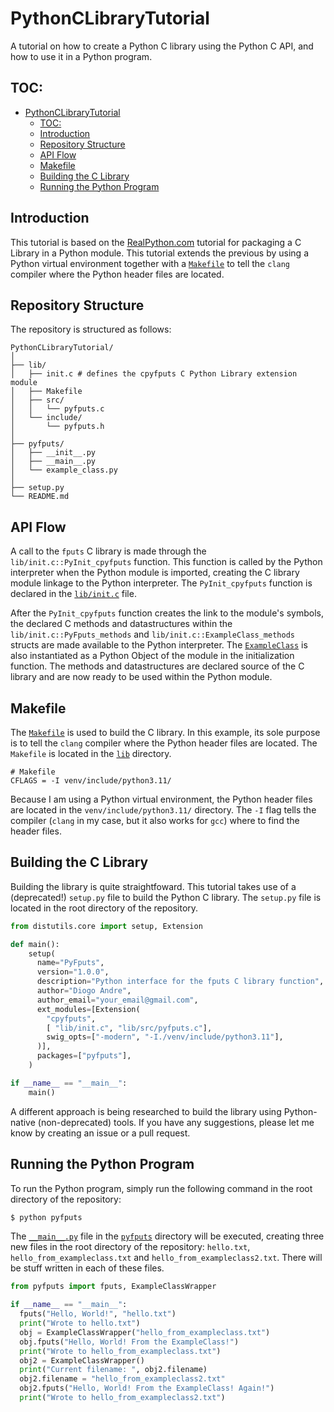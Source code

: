 # PythonCLibraryTutorial

A tutorial on how to create a Python C library using the Python C API, 
and how to use it in a Python program.

## TOC:
- [PythonCLibraryTutorial](#pythonclibrarytutorial)
  - [TOC:](#toc)
  - [Introduction](#introduction)
  - [Repository Structure](#repository-structure)
  - [API Flow](#api-flow)
  - [Makefile](#makefile)
  - [Building the C Library](#building-the-c-library)
  - [Running the Python Program](#running-the-python-program)

## Introduction
This tutorial is based on the [RealPython.com](https://realpython.com/build-python-c-extension-module/) tutorial for packaging a C Library in a Python module.
This tutorial extends the previous by using a Python virtual environment together with a 
[```Makefile```](./lib/Makefile) to tell the ```clang``` compiler where the Python header files are located.

## Repository Structure

The repository is structured as follows:
  
```
PythonCLibraryTutorial/
│
├── lib/
│   ├── init.c # defines the cpyfputs C Python Library extension module
│   ├── Makefile
│   ├── src/
│   │   └── pyfputs.c
│   └── include/
│       └── pyfputs.h
│
├── pyfputs/
│   ├── __init__.py
│   ├── __main__.py
│   └── example_class.py
│
├── setup.py
└── README.md
```

## API Flow

A call to the ```fputs``` C library is made through the ```lib/init.c::PyInit_cpyfputs``` function. This function is called by the Python interpreter when the Python module is imported, creating the C library module linkage to the Python interpreter. The ```PyInit_cpyfputs``` function is declared in the [```lib/init.c```](./lib/init.c) file.

After the ```PyInit_cpyfputs``` function creates the link to the module's symbols, the declared C methods and datastructures within the ```lib/init.c::PyFputs_methods``` and  ```lib/init.c::ExampleClass_methods``` structs are made available to the Python interpreter. The [```ExampleClass```](./lib/include/pyfputs.h) is also instantiated as a Python Object of the module in the initialization function. The methods and datastructures are declared source of the C library and are now ready to be used within the Python module.

## Makefile

The [```Makefile```](./lib/Makefile) is used to build the C library. In this example, its sole purpose is to tell the ```clang``` compiler where the Python header files are located. The ```Makefile``` is located in the [```lib```](./lib) directory.

```make
# Makefile
CFLAGS = -I venv/include/python3.11/
```

Because I am using a Python virtual environment, the Python header files are located in the ```venv/include/python3.11/``` directory. The ```-I``` flag tells the compiler (```clang``` in my case, but it also works for ```gcc```) where to find the header files.

## Building the C Library

Building the library is quite straightfoward. This tutorial takes use of a (deprecated!) ```setup.py``` file to build the Python C library. The ```setup.py``` file is located in the root directory of the repository.

```python
from distutils.core import setup, Extension

def main():
    setup(
      name="PyFputs",
      version="1.0.0",
      description="Python interface for the fputs C library function",
      author="Diogo Andre",
      author_email="your_email@gmail.com",
      ext_modules=[Extension(
        "cpyfputs", 
        [ "lib/init.c", "lib/src/pyfputs.c"],
        swig_opts=["-modern", "-I./venv/include/python3.11"],
      )],
      packages=["pyfputs"],
    )

if __name__ == "__main__":
    main()
```

A different approach is being researched to build the library using Python-native (non-deprecated) tools. If you have any suggestions, please let me know by creating an issue or a pull request.

## Running the Python Program

To run the Python program, simply run the following command in the root directory of the repository:

```bash
$ python pyfputs
```

The [```__main__.py```](./pyfputs/__main__.py) file in the [```pyfputs```](./pyfputs) directory will be executed, creating three new files in the root directory of the repository: ```hello.txt```, ```hello_from_exampleclass.txt``` and ```hello_from_exampleclass2.txt```. There will be stuff written in each of these files.

```python
from pyfputs import fputs, ExampleClassWrapper

if __name__ == "__main__":
  fputs("Hello, World!", "hello.txt")
  print("Wrote to hello.txt")
  obj = ExampleClassWrapper("hello_from_exampleclass.txt")
  obj.fputs("Hello, World! From the ExampleClass!")
  print("Wrote to hello_from_exampleclass.txt")
  obj2 = ExampleClassWrapper()
  print("Current filename: ", obj2.filename)
  obj2.filename = "hello_from_exampleclass2.txt"
  obj2.fputs("Hello, World! From the ExampleClass! Again!")
  print("Wrote to hello_from_exampleclass2.txt")
```